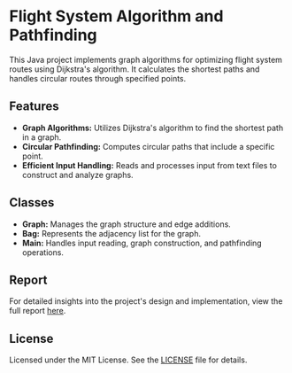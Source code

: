 # Flight System Algorithm and Pathfinding

This Java project implements graph algorithms for optimizing flight system routes using Dijkstra's algorithm. It calculates the shortest paths and handles circular routes through specified points.

## Features

- **Graph Algorithms:** Utilizes Dijkstra's algorithm to find the shortest path in a graph.
- **Circular Pathfinding:** Computes circular paths that include a specific point.
- **Efficient Input Handling:** Reads and processes input from text files to construct and analyze graphs.

## Classes

- **Graph:** Manages the graph structure and edge additions.
- **Bag:** Represents the adjacency list for the graph.
- **Main:** Handles input reading, graph construction, and pathfinding operations.

## Report

For detailed insights into the project's design and implementation, view the full report [here](project_report.pdf).

## License

Licensed under the MIT License. See the [LICENSE](LICENSE) file for details.
